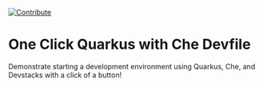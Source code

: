 [![Contribute](https://www.eclipse.org/che/contribute.svg)](https://che.openshift.io/f?url=https://github.com/murphye/one-click-quarkus-with-che-devfile)

# One Click Quarkus with Che Devfile
Demonstrate starting a development environment using Quarkus, Che, and Devstacks with a click of a button!
